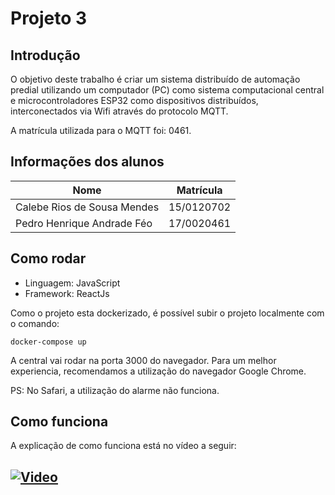 # Projeto 3

## Introdução

O objetivo deste trabalho é criar um sistema distribuído de automação predial utilizando um computador (PC) como sistema computacional central e microcontroladores ESP32 como dispositivos distribuídos, interconectados via Wifi através do protocolo MQTT.

A matrícula utilizada para o MQTT foi: 0461.

## Informações dos alunos

|Nome|Matrícula|
|----|---------|
|Calebe Rios de Sousa Mendes|15/0120702|
|Pedro Henrique Andrade Féo|17/0020461|

## Como rodar

- Linguagem: JavaScript
- Framework: ReactJs

Como o projeto esta dockerizado, é possível subir o projeto localmente com o comando:

```
docker-compose up
```

A central vai rodar na porta 3000 do navegador. Para um melhor experiencia, recomendamos a utilização do navegador Google Chrome.

PS: No Safari, a utilização do alarme não funciona.

## Como funciona

A explicação de como funciona está no vídeo a seguir:

## [![Video](https://user-images.githubusercontent.com/1852287/140622258-79d2607c-c58a-4316-9292-f4e396154f5d.png)](https://drive.google.com/file/d/19oRn-CUab0WhnaKUjsfuh0-YBiOEQMZ6/view?usp=sharing)

